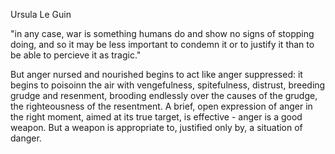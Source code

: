 Ursula Le Guin

"in any case, war is something humans do and show no signs of stopping doing, and so it may be less important to condemn it or to justify it than to be able to percieve it as tragic."

But anger nursed and nourished begins to act like anger suppressed: it begins to poisoinn the air with vengefulness, spitefulness, distrust, breeding grudge and resenment, brooding endlessly over the causes of the grudge, the righteousness of the resentment. A brief, open expression of anger in the right moment, aimed at its true target, is effective - anger is a good weapon. But a weapon is appropriate to, justified only by, a situation of danger.     
